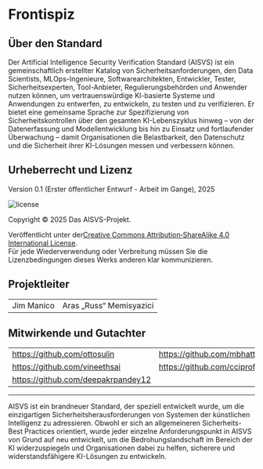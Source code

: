# Frontispiz

## Über den Standard

Der Artificial Intelligence Security Verification Standard (AISVS) ist ein gemeinschaftlich erstellter Katalog von Sicherheitsanforderungen, den Data Scientists, MLOps-Ingenieure, Softwarearchitekten, Entwickler, Tester, Sicherheitsexperten, Tool-Anbieter, Regulierungsbehörden und Anwender nutzen können, um vertrauenswürdige KI-basierte Systeme und Anwendungen zu entwerfen, zu entwickeln, zu testen und zu verifizieren. Er bietet eine gemeinsame Sprache zur Spezifizierung von Sicherheitskontrollen über den gesamten KI-Lebenszyklus hinweg – von der Datenerfassung und Modellentwicklung bis hin zu Einsatz und fortlaufender Überwachung – damit Organisationen die Belastbarkeit, den Datenschutz und die Sicherheit ihrer KI-Lösungen messen und verbessern können.

## Urheberrecht und Lizenz

Version 0.1 (Erster öffentlicher Entwurf - Arbeit im Gange), 2025  

![license](../images/license.png)

Copyright © 2025 Das AISVS-Projekt.  

Veröffentlicht unter der[Creative Commons Attribution‑ShareAlike 4.0 International License](https://creativecommons.org/licenses/by-sa/4.0/).  
Für jede Wiederverwendung oder Verbreitung müssen Sie die Lizenzbedingungen dieses Werks anderen klar kommunizieren.

## Projektleiter

|            |                         |
| ---------- | ----------------------- |
| Jim Manico | Aras „Russ“ Memisyazici |

## Mitwirkende und Gutachter

|                                    |                             |
| ---------------------------------- | --------------------------- |
| https://github.com/ottosulin       | https://github.com/mbhatt1  |
| https://github.com/vineethsai      | https://github.com/cciprofm |
| https://github.com/deepakrpandey12 |                             |

---

AISVS ist ein brandneuer Standard, der speziell entwickelt wurde, um die einzigartigen Sicherheitsherausforderungen von Systemen der künstlichen Intelligenz zu adressieren. Obwohl er sich an allgemeineren Sicherheits-Best Practices orientiert, wurde jeder einzelne Anforderungspunkt in AISVS von Grund auf neu entwickelt, um die Bedrohungslandschaft im Bereich der KI widerzuspiegeln und Organisationen dabei zu helfen, sicherere und widerstandsfähigere KI-Lösungen zu entwickeln.

